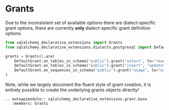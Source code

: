 # Grants

Due to the inconsistent set of available options there are dialect-specific grant
options, there are currently **only** dialect-specific grant definition options.

```python
from sqlalchemy_declarative_extensions import Grants
from sqlalchemy_declarative_extensions.dialects.postgresql import DefaultGrant

grants = Grants().are(
    DefaultGrant.on_tables_in_schema("public").grant("select", to="read"),
    DefaultGrant.on_tables_in_schema("public").grant("insert", "update", "delete", to="write"),
    DefaultGrant.on_sequences_in_schema("public").grant("usage", to="write"),
)
```

Note, while we largely document the fluent style of grant creation, it is entirely
possible to create the underlying grants objects directly!

```{eval-rst}
.. autoapimodule:: sqlalchemy_declarative_extensions.grant.base
   :members: Grants
```
